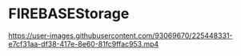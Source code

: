 # FIREBASEStorage

https://user-images.githubusercontent.com/93069670/225448331-e7cf31aa-df38-417e-8e60-81fc9ffac953.mp4

